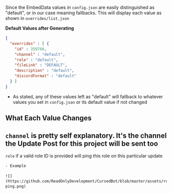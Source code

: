 Since the EmbedData values in `config.json` are easily distinguished as "default", or in our case meaning fallbacks. This will display each value as shown in `overrides/list.json`

**Default Values after Generating**
```json
{
  "overrides" : [ {
    "id" : 359766,
    "channel" : "default",
    "role" : "default",
    "fileLink" : "DEFAULT",
    "description" : "default",
    "discordFormat" : "default"
  } ]
}
```
  - As stated, any of these values left as "default" will fallback to whatever values you set in `config.json` or its default value if not changed
  
**What Each Value Changes**
---

`channel` is pretty self explanatory. It's the channel the Update Post for this project will be sent too
---

`role` if a valid role ID is provided will ping this role on this particular update

 	- Example 

 	![](https://github.com/ReadOnlyDevelopment/CursedBot/blob/master/assets/role-ping.png)